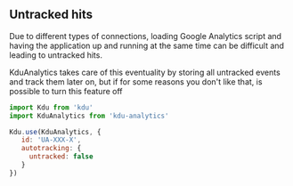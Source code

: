 ## Untracked hits

Due to different types of connections, loading Google Analytics script and having the application up and running at the same time can be difficult and leading to untracked hits.

KduAnalytics takes care of this eventuality by storing all untracked events and track them later on, but if for some reasons you don't like that, is possible to turn this feature off

```js
import Kdu from 'kdu'
import KduAnalytics from 'kdu-analytics'

Kdu.use(KduAnalytics, {
   id: 'UA-XXX-X',
   autotracking: {
     untracked: false
   }
})
```